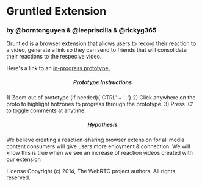 # Gruntled Extension

### by @borntonguyen & @leepriscilla & @rickyg365

Gruntled is a browser extension that allows users to record their reaction to a video, generate a link so they can send to friends that will consolidate their reactions to the respecive video.

Here's a link to an [in-progress prototype.](https://projects.invisionapp.com/d/main?origin=v7#/console/21954568/465300953/comments?scrollOffset=150.5454559326172)

<h5 align="center">  Prototype Instructions </h5>
1) Zoom out of prototype (if needed){'CTRL' + '-'}
2) Click anywhere on the proto to highlight hotzones to progress through the prototype.
3) Press 'C' to toggle comments at anytime.

<h5 align="center">  Hypothesis </h5>

We believe creating a reaction-sharing browser extension for all media content consumers will give users more enjoyment & connection.
We will know this is true when we see an increase of reaction videos created with our extension

License 
Copyright (c) 2014, The WebRTC project authors. All rights reserved.


